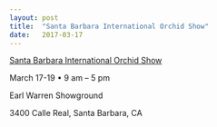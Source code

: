 ```yaml
---
layout: post
title:  "Santa Barbara International Orchid Show"
date:   2017-03-17
---
```


[Santa Barbara International Orchid Show](https://sborchidshow.com/)

March 17-19 • 9 am – 5 pm

Earl Warren Showground

3400 Calle Real, Santa Barbara, CA
